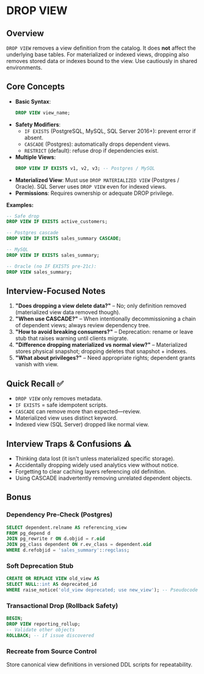 # DROP VIEW

## Overview
`DROP VIEW` removes a view definition from the catalog. It does **not** affect the underlying base tables. For materialized or indexed views, dropping also removes stored data or indexes bound to the view. Use cautiously in shared environments.

## Core Concepts
- **Basic Syntax**:
  ```sql
  DROP VIEW view_name;
  ```
- **Safety Modifiers**:
  - `IF EXISTS` (PostgreSQL, MySQL, SQL Server 2016+): prevent error if absent.
  - `CASCADE` (Postgres): automatically drops dependent views.
  - `RESTRICT` (default): refuse drop if dependencies exist.
- **Multiple Views**:
  ```sql
  DROP VIEW IF EXISTS v1, v2, v3; -- Postgres / MySQL
  ```
- **Materialized View**: Must use `DROP MATERIALIZED VIEW` (Postgres / Oracle). SQL Server uses `DROP VIEW` even for indexed views.
- **Permissions**: Requires ownership or adequate DROP privilege.

**Examples:**
```sql
-- Safe drop
DROP VIEW IF EXISTS active_customers;

-- Postgres cascade
DROP VIEW IF EXISTS sales_summary CASCADE;

-- MySQL
DROP VIEW IF EXISTS sales_summary;

-- Oracle (no IF EXISTS pre-21c):
DROP VIEW sales_summary;
```

## Interview-Focused Notes
1. **"Does dropping a view delete data?"** – No; only definition removed (materialized view data removed though).
2. **"When use CASCADE?"** – When intentionally decommissioning a chain of dependent views; always review dependency tree.
3. **"How to avoid breaking consumers?"** – Deprecation: rename or leave stub that raises warning until clients migrate.
4. **"Difference dropping materialized vs normal view?"** – Materialized stores physical snapshot; dropping deletes that snapshot + indexes.
5. **"What about privileges?"** – Need appropriate rights; dependent grants vanish with view.

## Quick Recall ✅
- `DROP VIEW` only removes metadata.
- `IF EXISTS` = safe idempotent scripts.
- `CASCADE` can remove more than expected—review.
- Materialized view uses distinct keyword.
- Indexed view (SQL Server) dropped like normal view.

## Interview Traps & Confusions ⚠️
- Thinking data lost (it isn't unless materialized specific storage).
- Accidentally dropping widely used analytics view without notice.
- Forgetting to clear caching layers referencing old definition.
- Using CASCADE inadvertently removing unrelated dependent objects.

## Bonus
### Dependency Pre-Check (Postgres)
```sql
SELECT dependent.relname AS referencing_view
FROM pg_depend d
JOIN pg_rewrite r ON d.objid = r.oid
JOIN pg_class dependent ON r.ev_class = dependent.oid
WHERE d.refobjid = 'sales_summary'::regclass;
```

### Soft Deprecation Stub
```sql
CREATE OR REPLACE VIEW old_view AS
SELECT NULL::int AS deprecated_id
WHERE raise_notice('old_view deprecated; use new_view'); -- Pseudocode (use logging function)
```

### Transactional Drop (Rollback Safety)
```sql
BEGIN;
DROP VIEW reporting_rollup;
-- Validate other objects
ROLLBACK; -- if issue discovered
```

### Recreate from Source Control
Store canonical view definitions in versioned DDL scripts for repeatability.
